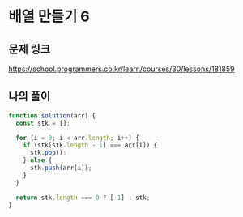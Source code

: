 # 배열 만들기 6

## 문제 링크

https://school.programmers.co.kr/learn/courses/30/lessons/181859
<br>

## 나의 풀이

```js
function solution(arr) {
  const stk = [];

  for (i = 0; i < arr.length; i++) {
    if (stk[stk.length - 1] === arr[i]) {
      stk.pop();
    } else {
      stk.push(arr[i]);
    }
  }

  return stk.length === 0 ? [-1] : stk;
}
```